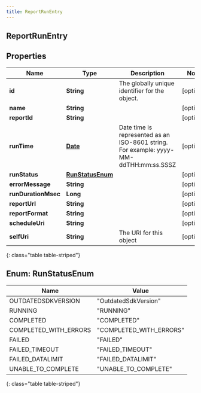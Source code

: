 ```yaml
---
title: ReportRunEntry
---
```

## ReportRunEntry


## Properties

| Name | Type | Description | Notes |
| ------------ | ------------- | ------------- | ------------- |
| **id** | **String** | The globally unique identifier for the object. |  [optional] |
| **name** | **String** |  |  [optional] |
| **reportId** | **String** |  |  [optional] |
| **runTime** | [**Date**](Date.html) | Date time is represented as an ISO-8601 string. For example: yyyy-MM-ddTHH:mm:ss.SSSZ |  [optional] |
| **runStatus** | [**RunStatusEnum**](#RunStatusEnum) |  |  [optional] |
| **errorMessage** | **String** |  |  [optional] |
| **runDurationMsec** | **Long** |  |  [optional] |
| **reportUrl** | **String** |  |  [optional] |
| **reportFormat** | **String** |  |  [optional] |
| **scheduleUri** | **String** |  |  [optional] |
| **selfUri** | **String** | The URI for this object |  [optional] |
{: class="table table-striped"}


<a name="RunStatusEnum"></a>

## Enum: RunStatusEnum

| Name | Value |
| ---- | ----- |
| OUTDATEDSDKVERSION | &quot;OutdatedSdkVersion&quot; |
| RUNNING | &quot;RUNNING&quot; |
| COMPLETED | &quot;COMPLETED&quot; |
| COMPLETED_WITH_ERRORS | &quot;COMPLETED_WITH_ERRORS&quot; |
| FAILED | &quot;FAILED&quot; |
| FAILED_TIMEOUT | &quot;FAILED_TIMEOUT&quot; |
| FAILED_DATALIMIT | &quot;FAILED_DATALIMIT&quot; |
| UNABLE_TO_COMPLETE | &quot;UNABLE_TO_COMPLETE&quot; |
{: class="table table-striped"}



